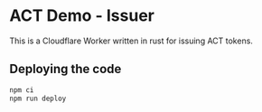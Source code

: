 # ACT Demo - Issuer

This is a Cloudflare Worker written in rust for issuing ACT tokens.

## Deploying the code

```sh
npm ci
npm run deploy
```
